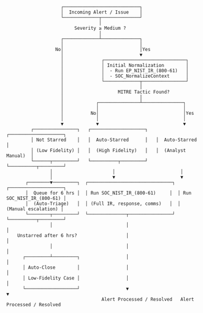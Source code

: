                         ┌────────────────────────────┐
                        │  Incoming Alert / Issue    │
                        └─────────────┬──────────────┘
                                      │
                             Severity ≥ Medium ?
                                      │
                        ┌─────────────┴──────────────┐
                        │                            │
                      No│                            │Yes
                        │                            ▼
                        │              ┌──────────────────────────────┐
                        │              │ Initial Normalization        │
                        │              │  - Run EP_NIST_IR_(800-61)   │
                        │              │  - SOC_NormalizeContext      │
                        │              └─────────────┬────────────────┘
                        │                            │
                        │                    MITRE Tactic Found?
                        │                            │
                        │            ┌───────────────┴───────────────┐
                        │            │                               │
                        │          No│                               │Yes
                        │            │                               │
                        ▼            ▼                               ▼
             ┌────────────────┐   ┌────────────────────┐   ┌────────────────────┐
             │ Not Starred    │   │  Auto-Starred      │   │  Auto-Starred      │
             │ (Low Fidelity) │   │  (High Fidelity)   │   │  (Analyst Manual)  │
             └──────┬─────────┘   └──────────┬─────────┘   └──────────┬─────────┘
                    │                      │                        │
                    │                      ▼                        ▼
           ┌────────▼─────────┐  ┌───────────────────────────────┐  ┌────────────────────┐
           │  Queue for 6 hrs │  │ Run SOC_NIST_IR_(800-61)     │  │ Run SOC_NIST_IR_(800-61) │
           │  (Auto-Triage)   │  │ (Full IR, response, comms)   │  │ (Manual escalation) │
           └────────┬─────────┘  └──────────────┬────────────────┘  └──────────┬─────────┘
                    │                           │                         │
        Unstarred after 6 hrs?                  │                         │
                    │                           │                         │
          ┌─────────┴─────────┐                 │                         │
          │ Auto-Close        │                 │                         │
          │ Low-Fidelity Case │                 │                         │
          └───────────────────┘                 ▼                         ▼
                                       Alert Processed / Resolved   Alert Processed / Resolved
